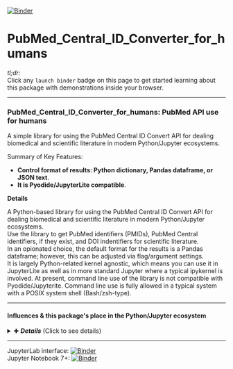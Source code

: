 [![Binder](https://mybinder.org/badge_logo.svg)](https://mybinder.org/v2/gh/fomightez/PubMed_Central_ID_Converter_for_humans/main?urlpath=%2Flab%2Ftree%2Findex.ipynb)

# PubMed_Central_ID_Converter_for_humans

*tl;dr:*  
Click any `launch binder` badge on this page to get started learning about this package with demonstrations inside your browser.

----------------

### PubMed_Central_ID_Converter_for_humans: PubMed API use for humans

A simple library for using the PubMed Central ID Convert API for dealing biomedical and scientific literature in modern Python/Jupyter ecosystems.  

Summary of Key Features:
- **Control format of results: Python dictionary, Pandas dataframe, or JSON text**.
- **It is Pyodide/JupyterLite compatible**.

**Details**

A Python-based library for using the PubMed Central ID Convert API for dealing biomedical and scientific literature in modern Python/Jupyter ecosystems.  
Use the library to get PubMed identifiers (PMIDs), PubMed Central identifiers, if they exist, and DOI indentifiers for scientific literature.  
In an opionated choice, the default format for the results is a Pandas dataframe; however, this can be adjusted via flag/argument settings.  
It is largely Python-related kernel agnostic, which means you can use it in JupyterLite as well as in more standard Jupyter where a typical ipykernel is involved. At present, command line use of the library is not compatible with Pyodide/Jupyterite. Command line use is fully allowed in a typical system with a POSIX system shell (Bash/zsh-type).    


---------


#### Influences & this package's place in the Python/Jupyter ecosystem <br>
<details>
  <summary>✚ <b><i>Details</i></b> (Click to see details)</summary>
  <p>Largely influenced by these two packages developed by others:</p>
  <ul>
    <li><a href="https://pypi.org/project/pmc-id-converter/">suqingdong's pmc-id-converter</a> (I have a demo offering for this package <a href="https://github.com/fomightez/pmc_id_converter_demo-binder">here</a> that you can run in your browser via the MyBinder service without touching your own system or logging into anything.)</li>
    <li><a href="https://pypi.org/project/pubmed-id/">nelsonaloysio's pubmed-id</a></li>
  </ul>
</details>







-----------



JupyterLab interface: [![Binder](https://mybinder.org/badge_logo.svg)](https://mybinder.org/v2/gh/fomightez/PubMed_Central_ID_Converter_for_humans/main?urlpath=%2Flab%2Ftree%2Findex.ipynb)  
Jupyter Notebook 7+:  [![Binder](https://mybinder.org/badge_logo.svg)](https://mybinder.org/v2/gh/fomightez/PubMed_Central_ID_Converter_for_humans/main?urlpath=%2Ftree%2Findex.ipynb)
